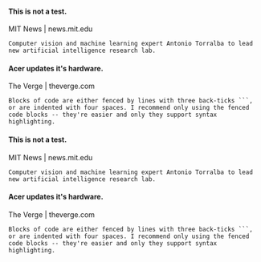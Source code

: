 
#### This is not a test.
MIT News | news.mit.edu

    Computer vision and machine learning expert Antonio Torralba to lead new artificial intelligence research lab.

#### Acer updates it's hardware.
The Verge | theverge.com

    Blocks of code are either fenced by lines with three back-ticks ```, or are indented with four spaces. I recommend only using the fenced code blocks -- they're easier and only they support syntax highlighting.

#### This is not a test.
MIT News | news.mit.edu

    Computer vision and machine learning expert Antonio Torralba to lead new artificial intelligence research lab.

#### Acer updates it's hardware.
The Verge | theverge.com

    Blocks of code are either fenced by lines with three back-ticks ```, or are indented with four spaces. I recommend only using the fenced code blocks -- they're easier and only they support syntax highlighting.


